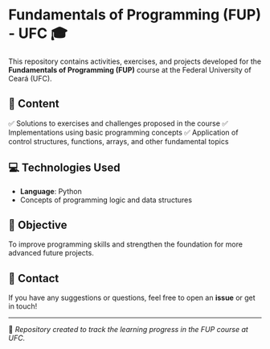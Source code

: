 # Fundamentals of Programming (FUP) - UFC 🎓

This repository contains activities, exercises, and projects developed for the **Fundamentals of Programming (FUP)** course at the Federal University of Ceará (UFC).

## 📌 Content
✅ Solutions to exercises and challenges proposed in the course
✅ Implementations using basic programming concepts
✅ Application of control structures, functions, arrays, and other fundamental topics

## 💻 Technologies Used
- **Language**: Python
- Concepts of programming logic and data structures

## 🚀 Objective
To improve programming skills and strengthen the foundation for more advanced future projects.

## 📩 Contact
If you have any suggestions or questions, feel free to open an **issue** or get in touch!

---

🔹 *Repository created to track the learning progress in the FUP course at UFC.*